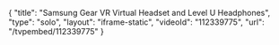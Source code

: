 {
    "title": "Samsung Gear VR Virtual Headset and Level U Headphones",
    "type": "solo",
    "layout": "iframe-static",
    "videoId": "112339775",
    "url": "\/tvpembed\/112339775"
}